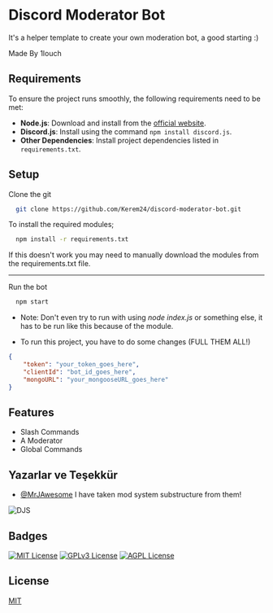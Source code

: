 
# Discord Moderator Bot

It's a helper template to create your own moderation bot, a good starting :)

Made By 1louch


## Requirements

To ensure the project runs smoothly, the following requirements need to be met:

- **Node.js**: Download and install from the [official website](https://nodejs.org/).
- **Discord.js**: Install using the command `npm install discord.js`.
- **Other Dependencies**: Install project dependencies listed in `requirements.txt`.



  
## Setup
Clone the git
```bash
  git clone https://github.com/Kerem24/discord-moderator-bot.git
```


To install the required modules;
```bash
  npm install -r requirements.txt
```
If this doesn't work you may need to manually download the modules from the requirements.txt file.


--------------
Run the bot
```bash
  npm start
```
* Note: Don't even try to run with using _node index.js_ or something else, it has to be run like this because of the module.

  


- To run this project, you have to do some changes (FULL THEM ALL!)
```json
{
    "token": "your_token_goes_here",
    "clientId": "bot_id_goes_here",
    "mongoURL": "your_mongooseURL_goes_here"
}
```
## Features

- Slash Commands
- A Moderator
- Global Commands


  
## Yazarlar ve Teşekkür

- [@MrJAwesome](https://discord.com/invite/codinglounge) I have taken mod system substructure from them!

  
![DJS](https://repository-images.githubusercontent.com/40484398/e305e980-cb80-11eb-9bb9-c5d3ec013658)

    
## Badges

[![MIT License](https://img.shields.io/badge/License-MIT-green.svg)](https://choosealicense.com/licenses/mit/)
[![GPLv3 License](https://img.shields.io/badge/License-GPL%20v3-yellow.svg)](https://opensource.org/licenses/)
[![AGPL License](https://img.shields.io/badge/license-AGPL-blue.svg)](http://www.gnu.org/licenses/agpl-3.0)

  
## License

[MIT](https://choosealicense.com/licenses/mit/)

  
